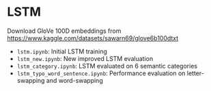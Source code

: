 # LSTM

Download GloVe 100D embeddings from https://www.kaggle.com/datasets/sawarn69/glove6b100dtxt

- `lstm.ipynb`: Initial LSTM training
- `lstm_new.ipynb`: New improved LSTM evaluation
- `lstm_category.ipynb`: LSTM evaluated on 6 semantic categories
- `lstm_typo_word_sentence.ipynb`: Performance evaluation on letter-swapping and word-swapping
